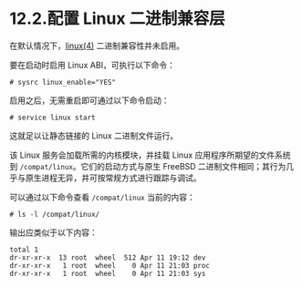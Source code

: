 # 12.2.配置 Linux 二进制兼容层

在默认情况下，[linux(4)](https://man.freebsd.org/cgi/man.cgi?query=linux&sektion=4&format=html) 二进制兼容性并未启用。

要在启动时启用 Linux ABI，可执行以下命令：

```
# sysrc linux_enable="YES"
```

启用之后，无需重启即可通过以下命令启动：

```
# service linux start
```

这就足以让静态链接的 Linux 二进制文件运行。

该 Linux 服务会加载所需的内核模块，并挂载 Linux 应用程序所期望的文件系统到 `/compat/linux`。它们的启动方式与原生 FreeBSD 二进制文件相同；其行为几乎与原生进程无异，并可按常规方式进行跟踪与调试。

可以通过以下命令查看 `/compat/linux` 当前的内容：

```
# ls -l /compat/linux/
```

输出应类似于以下内容：

```
total 1
dr-xr-xr-x  13 root  wheel  512 Apr 11 19:12 dev
dr-xr-xr-x   1 root  wheel    0 Apr 11 21:03 proc
dr-xr-xr-x   1 root  wheel    0 Apr 11 21:03 sys
```
